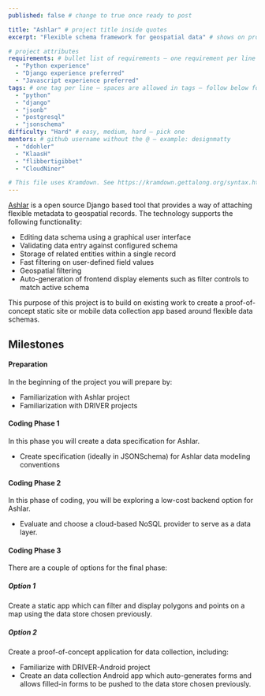 ```yaml
---
published: false # change to true once ready to post

title: "Ashlar" # project title inside quotes
excerpt: "Flexible schema framework for geospatial data" # shows on project list page

# project attributes
requirements: # bullet list of requirements – one requirement per line – follow below format
  - "Python experience"
  - "Django experience preferred"
  - "Javascript experience preferred"
tags: # one tag per line – spaces are allowed in tags – follow below format
  - "python"
  - "django"
  - "jsonb"
  - "postgresql"
  - "jsonschema"
difficulty: "Hard" # easy, medium, hard – pick one
mentors: # github username without the @ – example: designmatty
  - "ddohler"
  - "KlaasH"
  - "flibbertigibbet"
  - "CloudNiner"

# This file uses Kramdown. See https://kramdown.gettalong.org/syntax.html for syntax
---
```


[Ashlar](https://github.com/azavea/ashlar) is a open source Django based tool that provides a way of attaching flexible metadata to geospatial records. The technology supports the following functionality:
- Editing data schema using a graphical user interface
- Validating data entry against configured schema
- Storage of related entities within a single record
- Fast filtering on user-defined field values
- Geospatial filtering
- Auto-generation of frontend display elements such as filter controls to match active schema


This purpose of this project is to build on existing work to create a proof-of-concept static site or mobile data collection app based around flexible data schemas.

## Milestones

#### Preparation

In the beginning of the project you will prepare by:

- Familiarization with Ashlar project
- Familiarization with DRIVER projects

#### Coding Phase 1

In this phase you will create a data specification for Ashlar.

- Create specification (ideally in JSONSchema) for Ashlar data modeling conventions

#### Coding Phase 2

In this phase of coding, you will be exploring a low-cost backend option for Ashlar.

- Evaluate and choose a cloud-based NoSQL provider to serve as a data layer.

#### Coding Phase 3

There are a couple of options for the final phase:

##### Option 1
Create a static app which can filter and display polygons and points on a map using the data store chosen previously.

##### Option 2
Create a proof-of-concept application for data collection, including:

- Familiarize with DRIVER-Android project
- Create an data collection Android app which auto-generates forms and allows filled-in forms to be pushed to the data store chosen previously.
